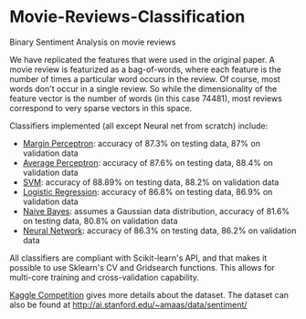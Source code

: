 # Movie-Reviews-Classification
Binary Sentiment Analysis on movie reviews

We have replicated the features that were used in the original paper. A movie review is featurized as a bag-of-words, where each feature is the number of times a particular word occurs in the review. Of course, most words don't occur in a single review. So while the dimensionality of the feature vector is the number of words (in this case 74481), most reviews correspond to very sparse vectors in this space.

Classifiers implemented (all except Neural net from scratch) include:
* [Margin Perceptron](https://nbviewer.jupyter.org/github/TarunSunkaraneni/Movie-Reviews-Classification/blob/master/margin-perceptron-movie-review-classifier.ipynb): accuracy of 87.3% on testing data, 87% on validation data
* [Average Perceptron](https://nbviewer.jupyter.org/github/TarunSunkaraneni/Movie-Reviews-Classification/blob/master/average-perceptron-movie-review-classifier.ipynb): accuracy of 87.6% on testing data, 88.4% on validation data
* [SVM](https://nbviewer.jupyter.org/github/TarunSunkaraneni/Movie-Reviews-Classification/blob/master/svm-movie-review-classifier.ipynb): accuracy of 88.89% on testing data, 88.2% on validation data
* [Logistic Regression](https://nbviewer.jupyter.org/github/TarunSunkaraneni/Movie-Reviews-Classification/blob/master/logistic-regression-movie-review-classifier.ipynb): accuracy of 86.8% on testing data, 86.9% on validation data
* [Naive Bayes](https://nbviewer.jupyter.org/github/TarunSunkaraneni/Movie-Reviews-Classification/blob/master/naive-bayes-movie-review-classifier.ipynb): assumes a Gaussian data distribution, accuracy of 81.6% on testing data, 80.8% on validation data
* [Neural Network](https://nbviewer.jupyter.org/github/TarunSunkaraneni/Movie-Reviews-Classification/blob/master/neural-net-movie-review-classifier.ipynb): accuracy of 86.3% on testing data, 86.2% on validation data

All classifiers are compliant with Scikit-learn's API, and that makes it possible to use Sklearn's CV and Gridsearch functions. This allows for multi-core training and cross-validation capability. 

[Kaggle Competition](https://www.kaggle.com/c/uofu-ml-fall-2018/leaderboard) gives more details about the dataset. The dataset can also be found at http://ai.stanford.edu/~amaas/data/sentiment/
